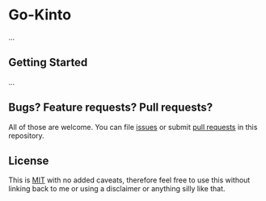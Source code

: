 # Go-Kinto
...

## Getting Started
...

## Bugs? Feature requests? Pull requests?
All of those are welcome. You can file [issues] or submit [pull requests][pulls]
in this repository.

## License
This is [MIT] with no added caveats, therefore feel free to use this without
linking back to me or using a disclaimer or anything silly like that.

[issues]: https://github.com/decached/go-kinto/issues
[pulls]: https://github.com/decached/go-kinto/pulls
[MIT]: LICENSE
